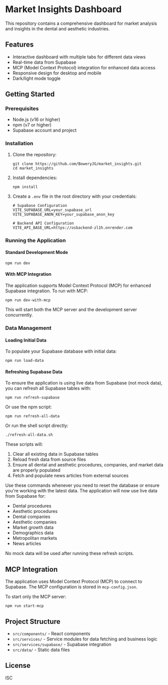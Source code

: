 # Market Insights Dashboard

This repository contains a comprehensive dashboard for market analysis and insights in the dental and aesthetic industries.

## Features

- Interactive dashboard with multiple tabs for different data views
- Real-time data from Supabase
- MCP (Model Context Protocol) integration for enhanced data access
- Responsive design for desktop and mobile
- Dark/light mode toggle

## Getting Started

### Prerequisites

- Node.js (v16 or higher)
- npm (v7 or higher)
- Supabase account and project

### Installation

1. Clone the repository:
   ```
   git clone https://github.com/BoweryJG/market_insights.git
   cd market_insights
   ```

2. Install dependencies:
   ```
   npm install
   ```

3. Create a `.env` file in the root directory with your credentials:
   ```
   # Supabase Configuration
   VITE_SUPABASE_URL=your_supabase_url
   VITE_SUPABASE_ANON_KEY=your_supabase_anon_key
   
   # Backend API Configuration
   VITE_API_BASE_URL=https://osbackend-zl1h.onrender.com
   ```

### Running the Application

#### Standard Development Mode

```
npm run dev
```

#### With MCP Integration

The application supports Model Context Protocol (MCP) for enhanced Supabase integration. To run with MCP:

```
npm run dev-with-mcp
```

This will start both the MCP server and the development server concurrently.

### Data Management

#### Loading Initial Data

To populate your Supabase database with initial data:

```
npm run load-data
```

#### Refreshing Supabase Data

To ensure the application is using live data from Supabase (not mock data), you can refresh all Supabase tables with:

```
npm run refresh-supabase
```

Or use the npm script:

```
npm run refresh-all-data
```

Or run the shell script directly:

```
./refresh-all-data.sh
```

These scripts will:
1. Clear all existing data in Supabase tables
2. Reload fresh data from source files
3. Ensure all dental and aesthetic procedures, companies, and market data are properly populated
4. Fetch and populate news articles from external sources

Use these commands whenever you need to reset the database or ensure you're working with the latest data. The application will now use live data from Supabase for:
- Dental procedures
- Aesthetic procedures
- Dental companies
- Aesthetic companies
- Market growth data
- Demographics data
- Metropolitan markets
- News articles

No mock data will be used after running these refresh scripts.

## MCP Integration

The application uses Model Context Protocol (MCP) to connect to Supabase. The MCP configuration is stored in `mcp-config.json`.

To start only the MCP server:

```
npm run start-mcp
```

## Project Structure

- `src/components/` - React components
- `src/services/` - Service modules for data fetching and business logic
- `src/services/supabase/` - Supabase integration
- `src/data/` - Static data files

## License

ISC
